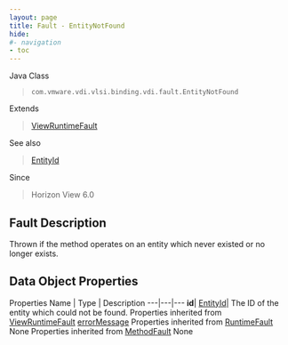```yaml
---
layout: page
title: Fault - EntityNotFound
hide:
#- navigation
- toc
---
```






Java Class
> `com.vmware.vdi.vlsi.binding.vdi.fault.EntityNotFound`

Extends
> [ViewRuntimeFault](vdi.fault.ViewRuntimeFault.md)

See also
> [EntityId](vdi.EntityId.md)

Since
> Horizon View 6.0


## Fault Description

Thrown if the method operates on an entity which never existed or no longer exists.

## Data Object Properties
Properties
Name |  Type |  Description
---|---|---
**id**| [EntityId](vdi.EntityId.md)|  The ID of the entity which could not be found.
Properties inherited from [ViewRuntimeFault](vdi.fault.ViewRuntimeFault.md)
[errorMessage](vdi.fault.ViewRuntimeFault.md#errorMessage)
Properties inherited from [RuntimeFault](vmodl.RuntimeFault.md)
None
Properties inherited from [MethodFault](vmodl.MethodFault.md)
None
 


 

